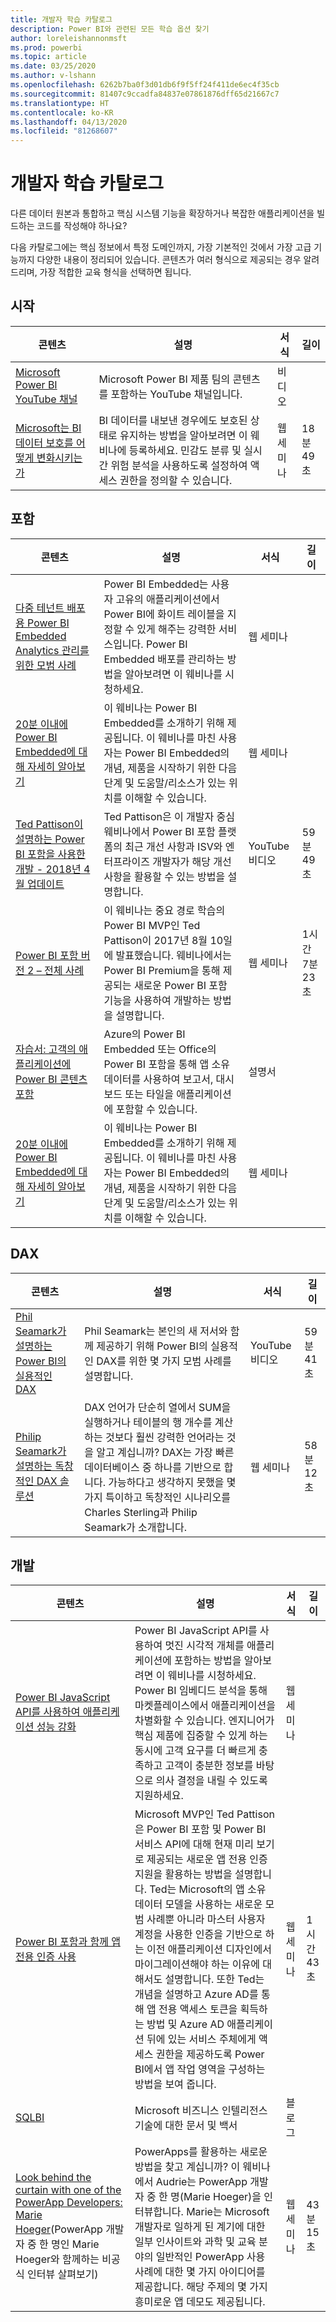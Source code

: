 ```yaml
---
title: 개발자 학습 카탈로그
description: Power BI와 관련된 모든 학습 옵션 찾기
author: loreleishannonmsft
ms.prod: powerbi
ms.topic: article
ms.date: 03/25/2020
ms.author: v-lshann
ms.openlocfilehash: 6262b7ba0f3d01db6f9f5ff24f411de6ec4f35cb
ms.sourcegitcommit: 81407c9ccadfa84837e07861876dff65d21667c7
ms.translationtype: HT
ms.contentlocale: ko-KR
ms.lasthandoff: 04/13/2020
ms.locfileid: "81268607"
---
```

# <a name="developer-learning-catalog"></a>개발자 학습 카탈로그

다른 데이터 원본과 통합하고 핵심 시스템 기능을 확장하거나 복잡한 애플리케이션을 빌드하는 코드를 작성해야 하나요?

다음 카탈로그에는 핵심 정보에서 특정 도메인까지, 가장 기본적인 것에서 가장 고급 기능까지 다양한 내용이 정리되어 있습니다. 콘텐츠가 여러 형식으로 제공되는 경우 알려 드리며, 가장 적합한 교육 형식을 선택하면 됩니다.

## <a name="get-started"></a>시작<a name="get-started"></a>
| 콘텐츠 | 설명 | 서식  | 길이      |
|--------------------------------------------------------------------------------------------------------------------------------------------------|---------------------------------------------------------------------------------------------------------------------------------------------------------------------------------------------------|---------|-------------|
| [Microsoft Power BI YouTube 채널](https://www.youtube.com/user/mspowerbi/videos)  | Microsoft Power BI 제품 팀의 콘텐츠를 포함하는 YouTube 채널입니다.   | 비디오  |             |
| [Microsoft는 BI 데이터 보호를 어떻게 변화시키는가](https://info.microsoft.com/ww-landing-How-Microsoft-Is-Changing-BI-Data-Protection-OnDemand.html) | BI 데이터를 내보낸 경우에도 보호된 상태로 유지하는 방법을 알아보려면 이 웨비나에 등록하세요. 민감도 분류 및 실시간 위험 분석을 사용하도록 설정하여 액세스 권한을 정의할 수 있습니다. | 웹 세미나 | 18분 49초 |
## <a name="embedded"></a>포함<a name="embedded"></a>
| 콘텐츠 | 설명 | 서식  | 길이      |
|--------------------------------------------------------------------------------------------------------------------------------------------------|---------------------------------------------------------------------------------------------------------------------------------------------------------------------------------------------------|---------|-------------|
| [다중 테넌트 배포용 Power BI Embedded Analytics 관리를 위한 모범 사례](https://info.microsoft.com/ww-landing-PBI-webinar-Best-Practices-for-Managing-Power-BI-Embedded-video.html) | Power BI Embedded는 사용자 고유의 애플리케이션에서 Power BI에 화이트 레이블을 지정할 수 있게 해주는 강력한 서비스입니다. Power BI Embedded 배포를 관리하는 방법을 알아보려면 이 웨비나를 시청하세요.   | 웹 세미나       |                |
| [20분 이내에 Power BI Embedded에 대해 자세히 알아보기](https://info.microsoft.com/ww-ondemand-power-bi-embedded-in-20-min.html)  | 이 웨비나는 Power BI Embedded를 소개하기 위해 제공됩니다. 이 웨비나를 마친 사용자는 Power BI Embedded의 개념, 제품을 시작하기 위한 다음 단계 및 도움말/리소스가 있는 위치를 이해할 수 있습니다. | 웹 세미나       |                |
| [Ted Pattison이 설명하는 Power BI 포함을 사용한 개발 - 2018년 4월 업데이트](https://www.youtube.com/watch?v=swnGlrRy588)  | Ted Pattison은 이 개발자 중심 웨비나에서 Power BI 포함 플랫폼의 최근 개선 사항과 ISV와 엔터프라이즈 개발자가 해당 개선 사항을 활용할 수 있는 방법을 설명합니다. | YouTube 비디오 | 59분 49초  |
| [Power BI 포함 버전 2 – 전체 사례](https://community.powerbi.com/t5/Webinars-and-Video-Gallery/Power-BI-Embedding-Version-2-The-Full-Story/td-p/229527)    | 이 웨비나는 중요 경로 학습의 Power BI MVP인 Ted Pattison이 2017년 8월 10일에 발표했습니다. 웨비나에서는 Power BI Premium을 통해 제공되는 새로운 Power BI 포함 기능을 사용하여 개발하는 방법을 설명합니다.  | 웹 세미나       | 1시간 7분 23초 |
| [자습서: 고객의 애플리케이션에 Power BI 콘텐츠 포함](https://docs.microsoft.com/power-bi/developer/embed-sample-for-customers#step-1-setup-your-embedded-analytics-development-environment) | Azure의 Power BI Embedded 또는 Office의 Power BI 포함을 통해 앱 소유 데이터를 사용하여 보고서, 대시보드 또는 타일을 애플리케이션에 포함할 수 있습니다.  | 설명서 |                |
| [20분 이내에 Power BI Embedded에 대해 자세히 알아보기](https://info.microsoft.com/ww-ondemand-power-bi-embedded-in-20-min.html)  | 이 웨비나는 Power BI Embedded를 소개하기 위해 제공됩니다. 이 웨비나를 마친 사용자는 Power BI Embedded의 개념, 제품을 시작하기 위한 다음 단계 및 도움말/리소스가 있는 위치를 이해할 수 있습니다. | 웹 세미나       |                |
## <a name="dax"></a>DAX<a name="dax"></a>
| 콘텐츠 | 설명 | 서식  | 길이      |
|--------------------------------------------------------------------------------------------------------------------------------------------------|---------------------------------------------------------------------------------------------------------------------------------------------------------------------------------------------------|---------|-------------|
| [Phil Seamark가 설명하는 Power BI의 실용적인 DAX](https://www.youtube.com/watch?v=1fGfqzS37qs)  | Phil Seamark는 본인의 새 저서와 함께 제공하기 위해 Power BI의 실용적인 DAX를 위한 몇 가지 모범 사례를 설명합니다.   | YouTube 비디오 | 59분 41초 |
| [Philip Seamark가 설명하는 독창적인 DAX 솔루션](https://community.powerbi.com/t5/Webinars-and-Video-Gallery/10-2-18-Webinar-Creative-DAX-solutions-by-Philip-Seamark/td-p/516250) | DAX 언어가 단순히 열에서 SUM을 실행하거나 테이블의 행 개수를 계산하는 것보다 훨씬 강력한 언어라는 것을 알고 계십니까? DAX는 가장 빠른 데이터베이스 중 하나를 기반으로 합니다. 가능하다고 생각하지 못했을 몇 가지 특이하고 독창적인 시나리오를 Charles Sterling과 Philip Seamark가 소개합니다. | 웹 세미나       | 58분 12초 |
## <a name="development"></a>개발<a name="development"></a>
| 콘텐츠 | 설명 | 서식  | 길이      |
|--------------------------------------------------------------------------------------------------------------------------------------------------|---------------------------------------------------------------------------------------------------------------------------------------------------------------------------------------------------|---------|-------------|
| [Power BI JavaScript API를 사용하여 애플리케이션 성능 강화](https://info.microsoft.com/ww-landing-PBI-JavaScript-API-video.html)   | Power BI JavaScript API를 사용하여 멋진 시각적 개체를 애플리케이션에 포함하는 방법을 알아보려면 이 웨비나를 시청하세요. Power BI 임베디드 분석을 통해 마켓플레이스에서 애플리케이션을 차별화할 수 있습니다. 엔지니어가 핵심 제품에 집중할 수 있게 하는 동시에 고객 요구를 더 빠르게 충족하고 고객이 충분한 정보를 바탕으로 의사 결정을 내릴 수 있도록 지원하세요.  | 웹 세미나 |             |
| [Power BI 포함과 함께 앱 전용 인증 사용](https://community.powerbi.com/t5/Webinars-and-Video-Gallery/Webinar-Using-App-only-Authentication-with-Power-BI-Embedding/td-p/642230)   | Microsoft MVP인 Ted Pattison은 Power BI 포함 및 Power BI 서비스 API에 대해 현재 미리 보기로 제공되는 새로운 앱 전용 인증 지원을 활용하는 방법을 설명합니다. Ted는 Microsoft의 앱 소유 데이터 모델을 사용하는 새로운 모범 사례뿐 아니라 마스터 사용자 계정을 사용한 인증을 기반으로 하는 이전 애플리케이션 디자인에서 마이그레이션해야 하는 이유에 대해서도 설명합니다. 또한 Ted는 개념을 설명하고 Azure AD를 통해 앱 전용 액세스 토큰을 획득하는 방법 및 Azure AD 애플리케이션 뒤에 있는 서비스 주체에게 액세스 권한을 제공하도록 Power BI에서 앱 작업 영역을 구성하는 방법을 보여 줍니다. | 웹 세미나 | 1시간 43초   |
| [SQLBI](https://www.sqlbi.com/articles/)  | Microsoft 비즈니스 인텔리전스 기술에 대한 문서 및 백서   | 블로그    |             |
| [Look behind the curtain with one of the PowerApp Developers: Marie Hoeger](https://community.powerbi.com/t5/Webinars-and-Video-Gallery/6-1-2017-Look-behind-the-curtain-with-one-of-the-PowerApp/td-p/161484)(PowerApp 개발자 중 한 명인 Marie Hoeger와 함께하는 비공식 인터뷰 살펴보기) | PowerApps를 활용하는 새로운 방법을 찾고 계십니까? 이 웨비나에서 Audrie는 PowerApp 개발자 중 한 명(Marie Hoeger)을 인터뷰합니다. Marie는 Microsoft 개발자로 일하게 된 계기에 대한 일부 인사이트와 과학 및 교육 분야의 일반적인 PowerApp 사용 사례에 대한 몇 가지 아이디어를 제공합니다. 해당 주제의 몇 가지 흥미로운 앱 데모도 제공됩니다.  | 웹 세미나 | 43분 15초 |
